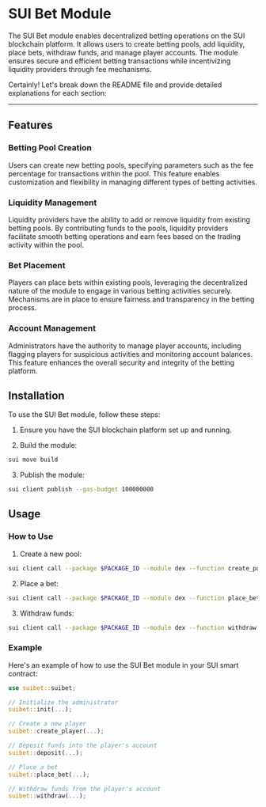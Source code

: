 
# SUI Bet Module

The SUI Bet module enables decentralized betting operations on the SUI blockchain platform. It allows users to create betting pools, add liquidity, place bets, withdraw funds, and manage player accounts. The module ensures secure and efficient betting transactions while incentivizing liquidity providers through fee mechanisms.

Certainly! Let's break down the README file and provide detailed explanations for each section:

---


## Features

### Betting Pool Creation

Users can create new betting pools, specifying parameters such as the fee percentage for transactions within the pool. This feature enables customization and flexibility in managing different types of betting activities.

### Liquidity Management

Liquidity providers have the ability to add or remove liquidity from existing betting pools. By contributing funds to the pools, liquidity providers facilitate smooth betting operations and earn fees based on the trading activity within the pool.

### Bet Placement

Players can place bets within existing pools, leveraging the decentralized nature of the module to engage in various betting activities securely. Mechanisms are in place to ensure fairness and transparency in the betting process.

### Account Management

Administrators have the authority to manage player accounts, including flagging players for suspicious activities and monitoring account balances. This feature enhances the overall security and integrity of the betting platform.


## Installation

To use the SUI Bet module, follow these steps:

1. Ensure you have the SUI blockchain platform set up and running.

2. Build the module:

```bash
sui move build
```

3. Publish the module:

```bash
sui client publish --gas-budget 100000000
```

## Usage

### How to Use

1. Create a new pool:

```bash
sui client call --package $PACKAGE_ID --module dex --function create_pool --type-args $BASE_COIN_TYPE $QUOTE_COIN_TYPE --args $FEE_PERCENTAGE --gas-budget 10000000000 --json
```

2. Place a bet:

```bash
sui client call --package $PACKAGE_ID --module dex --function place_bet --type-args $BASE_COIN_TYPE $QUOTE_COIN_TYPE --args $HOUSE_ADDRESS $PLAYER_ADDRESS $BET_AMOUNT --gas-budget 10000000000 --json
```

3. Withdraw funds:

```bash
sui client call --package $PACKAGE_ID --module dex --function withdraw --type-args $BASE_COIN_TYPE $QUOTE_COIN_TYPE --args $ADMIN_ADDRESS $PLAYER_ADDRESS $AMOUNT --gas-budget 10000000000 --json
```

### Example

Here's an example of how to use the SUI Bet module in your SUI smart contract:

```rust
use suibet::suibet;

// Initialize the administrator
suibet::init(...);

// Create a new player
suibet::create_player(...);

// Deposit funds into the player's account
suibet::deposit(...);

// Place a bet
suibet::place_bet(...);

// Withdraw funds from the player's account
suibet::withdraw(...);
```

